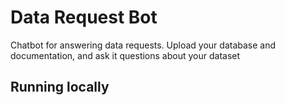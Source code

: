 # Data Request Bot
Chatbot for answering data requests. Upload your database and documentation, and ask it questions about your dataset

## Running locally
